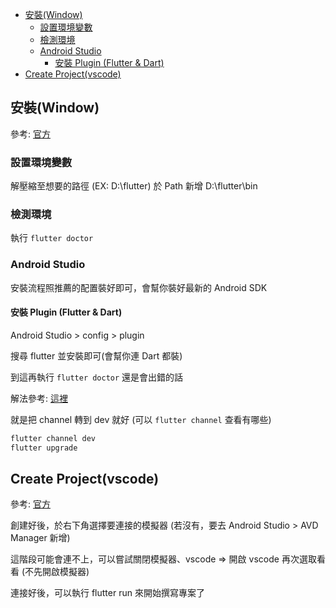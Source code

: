 - [安裝(Window)](#安裝window)
  - [設置環境變數](#設置環境變數)
  - [檢測環境](#檢測環境)
  - [Android Studio](#android-studio)
    - [安裝 Plugin (Flutter & Dart)](#安裝-plugin-flutter--dart)
- [Create Project(vscode)](#create-projectvscode)

## 安裝(Window)

參考: [官方](https://flutter.dev/docs/get-started/install/windows)

### 設置環境變數

解壓縮至想要的路徑 (EX: D:\flutter)
於 Path 新增 D:\flutter\bin

### 檢測環境

執行 `flutter doctor`

### Android Studio

安裝流程照推薦的配置裝好即可，會幫你裝好最新的 Android SDK

#### 安裝 Plugin (Flutter & Dart)

Android Studio > config > plugin

搜尋 flutter 並安裝即可(會幫你連 Dart 都裝)

到這再執行 `flutter doctor` 還是會出錯的話

解法參考: [這裡](https://stackoverflow.com/a/65129643/5134658)

就是把 channel 轉到 dev 就好 (可以 `flutter channel` 查看有哪些)

```bash
flutter channel dev
flutter upgrade
```

## Create Project(vscode)

參考: [官方](https://flutter.dev/docs/get-started/test-drive?tab=vscode)

創建好後，於右下角選擇要連接的模擬器 (若沒有，要去 Android Studio > AVD Manager 新增)

這階段可能會連不上，可以嘗試關閉模擬器、vscode => 開啟 vscode 再次選取看看 (不先開啟模擬器)

連接好後，可以執行 flutter run 來開始撰寫專案了
